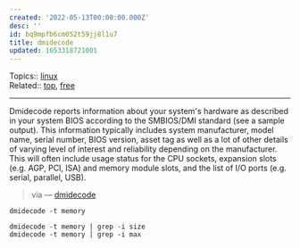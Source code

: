 ```yaml
---
created: '2022-05-13T00:00:00.000Z'
desc: ''
id: bq9mpfb6cm052t59jj8l1u7
title: dmidecode
updated: 1653318721001
---
```

   
Topics::  [linux](../topics/linux.md)   
Related::  [top](../devlog/top.md), [free](../devlog/free.md)   
   
   
---   
   
Dmidecode reports information about your system's hardware as described in your system BIOS according to the SMBIOS/DMI standard (see a sample output). This information typically includes system manufacturer, model name, serial number, BIOS version, asset tag as well as a lot of other details of varying level of interest and reliability depending on the manufacturer. This will often include usage status for the CPU sockets, expansion slots (e.g. AGP, PCI, ISA) and memory module slots, and the list of I/O ports (e.g. serial, parallel, USB).   
   
> via — [dmidecode](https://www.nongnu.org/dmidecode/)   
   
```
dmidecode -t memory
```
   
   
```
dmidecode -t memory | grep -i size
dmidecode -t memory | grep -i max
```
